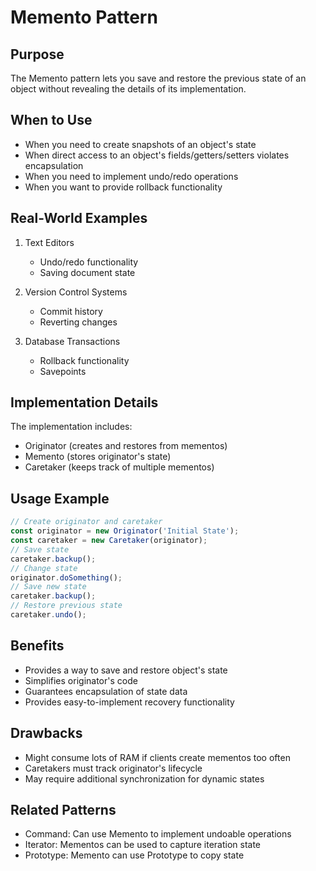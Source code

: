 # Memento Pattern

## Purpose
The Memento pattern lets you save and restore the previous state of an object without revealing the details of its implementation.

## When to Use
- When you need to create snapshots of an object's state
- When direct access to an object's fields/getters/setters violates encapsulation
- When you need to implement undo/redo operations
- When you want to provide rollback functionality

## Real-World Examples
1. Text Editors
   - Undo/redo functionality
   - Saving document state

2. Version Control Systems
   - Commit history
   - Reverting changes

3. Database Transactions
   - Rollback functionality
   - Savepoints

## Implementation Details
The implementation includes:
- Originator (creates and restores from mementos)
- Memento (stores originator's state)
- Caretaker (keeps track of multiple mementos)

## Usage Example 
```typescript
// Create originator and caretaker
const originator = new Originator('Initial State');
const caretaker = new Caretaker(originator);
// Save state
caretaker.backup();
// Change state
originator.doSomething();
// Save new state
caretaker.backup();
// Restore previous state
caretaker.undo();
```

## Benefits
- Provides a way to save and restore object's state
- Simplifies originator's code
- Guarantees encapsulation of state data
- Provides easy-to-implement recovery functionality

## Drawbacks
- Might consume lots of RAM if clients create mementos too often
- Caretakers must track originator's lifecycle
- May require additional synchronization for dynamic states

## Related Patterns
- Command: Can use Memento to implement undoable operations
- Iterator: Mementos can be used to capture iteration state
- Prototype: Memento can use Prototype to copy state